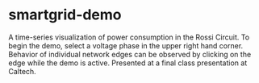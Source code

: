 smartgrid-demo
==============

A time-series visualization of power consumption in the Rossi Circuit. To begin the demo, select a voltage phase in the upper right hand corner. Behavior of individual network edges can be observed by clicking on the edge while the demo is active. Presented at a final class presentation at Caltech.

